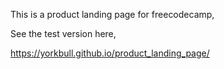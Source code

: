 This is a product landing page for freecodecamp,

See the test version here,

https://yorkbull.github.io/product_landing_page/
